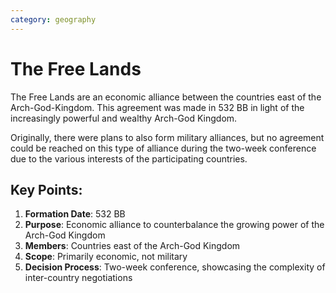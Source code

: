 ```yaml
---
category: geography
---
```


# The Free Lands

The Free Lands are an economic alliance between the countries east of the Arch-God-Kingdom. This agreement was made in 532 BB in light of the increasingly powerful and wealthy Arch-God Kingdom.

Originally, there were plans to also form military alliances, but no agreement could be reached on this type of alliance during the two-week conference due to the various interests of the participating countries.

## Key Points:

1. **Formation Date**: 532 BB
2. **Purpose**: Economic alliance to counterbalance the growing power of the Arch-God Kingdom
3. **Members**: Countries east of the Arch-God Kingdom
4. **Scope**: Primarily economic, not military
5. **Decision Process**: Two-week conference, showcasing the complexity of inter-country negotiations